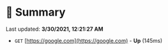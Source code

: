 # 📖 Summary
Last updated: **3/30/2021, 12:21:27 AM**

- `GET` [https://google.com](https://google.com) - **Up** (145ms)

